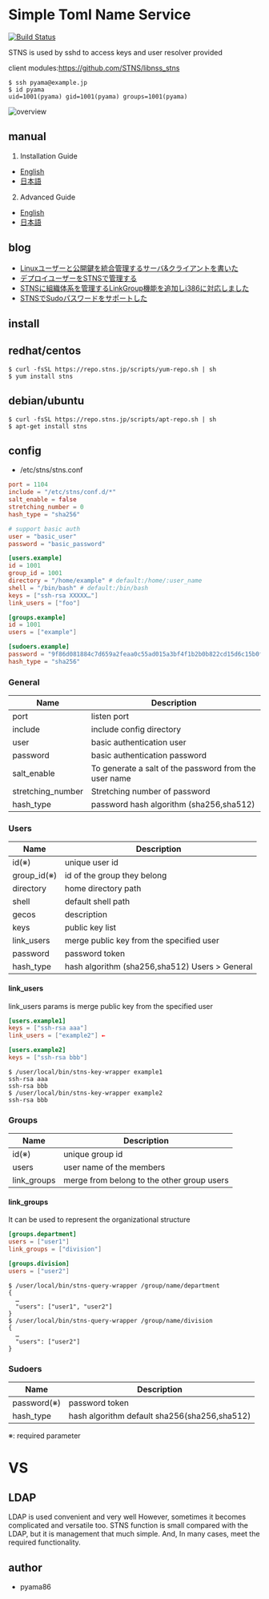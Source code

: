 # Simple Toml Name Service
[![Build Status](https://travis-ci.org/STNS/STNS.svg?branch=master)](https://travis-ci.org/STNS/STNS)

STNS is used by sshd to access keys and user resolver provided

client modules:https://github.com/STNS/libnss_stns

```
$ ssh pyama@example.jp
$ id pyama
uid=1001(pyama) gid=1001(pyama) groups=1001(pyama)
```

![overview](https://cloud.githubusercontent.com/assets/8022082/13373974/250a8b16-ddba-11e5-994d-b1bbc81a6b94.png)

## manual

1. Installation Guide
  * [English](/docs/en/install.md)
  * [日本語](/docs/ja/install.md)
2. Advanced Guide
  * [English](/docs/en/advanced.md)
  * [日本語](/docs/ja/advanced.md)

## blog
* [Linuxユーザーと公開鍵を統合管理するサーバ&クライアントを書いた](https://ten-snapon.com/archives/1228)
* [デプロイユーザーをSTNSで管理する](https://ten-snapon.com/archives/1330)
* [STNSに組織体系を管理するLinkGroup機能を追加しi386に対応しました](https://ten-snapon.com/archives/1346)
* [STNSでSudoパスワードをサポートした](https://ten-snapon.com/archives/1355)

## install
## redhat/centos
```
$ curl -fsSL https://repo.stns.jp/scripts/yum-repo.sh | sh
$ yum install stns
```
## debian/ubuntu
```
$ curl -fsSL https://repo.stns.jp/scripts/apt-repo.sh | sh
$ apt-get install stns
```

## config
* /etc/stns/stns.conf

```toml
port = 1104
include = "/etc/stns/conf.d/*"
salt_enable = false
stretching_number = 0
hash_type = "sha256"

# support basic auth
user = "basic_user"
password = "basic_password"

[users.example]
id = 1001
group_id = 1001
directory = "/home/example" # default:/home/:user_name
shell = "/bin/bash" # default:/bin/bash
keys = ["ssh-rsa XXXXX…"]
link_users = ["foo"]

[groups.example]
id = 1001
users = ["example"]

[sudoers.example]
password = "9f86d081884c7d659a2feaa0c55ad015a3bf4f1b2b0b822cd15d6c15b0f00a08"
hash_type = "sha256"
```

### General
|Name|Description|
|---|---|
|port|listen port|
|include|include config directory|
|user| basic authentication user|
|password| basic authentication password|
|salt_enable| To generate a salt of the password from the user name |
|stretching_number|Stretching number of password|
|hash_type| password hash algorithm (sha256,sha512) |

### Users
|Name|Description|
|---|---|
|id(※)| unique user id|
|group_id(※)|id of the group they belong|
|directory|home directory path|
|shell|default shell path|
|gecos|description|
|keys|public key list|
|link_users|merge public key from the specified user|
|password| password token|
|hash_type| hash algorithm (sha256,sha512) Users > General|

#### link_users
link_users params is merge public key from the specified user

```toml
[users.example1]
keys = ["ssh-rsa aaa"]
link_users = ["example2"] ←

[users.example2]
keys = ["ssh-rsa bbb"]
```
```
$ /user/local/bin/stns-key-wrapper example1
ssh-rsa aaa
ssh-rsa bbb
$ /user/local/bin/stns-key-wrapper example2
ssh-rsa bbb
```

### Groups
|Name|Description|
|---|---|
|id(※)| unique group id|
|users|user name of the members|
|link_groups|merge from belong to the other group users|

#### link_groups
It can be used to represent the organizational structure

```toml
[groups.department]
users = ["user1"]
link_groups = ["division"]

[groups.division]
users = ["user2"]

```

```
$ /user/local/bin/stns-query-wrapper /group/name/department
{
  …
  "users": ["user1", "user2"]
}
$ /user/local/bin/stns-query-wrapper /group/name/division
{
  …
  "users": ["user2"]
}
```

### Sudoers
|Name|Description|
|---|---|
|password(※)| password token|
|hash_type| hash algorithm default sha256(sha256,sha512) |

※: required parameter

# VS
## LDAP
LDAP is used convenient and very well
However, sometimes it becomes complicated and versatile too.
STNS function is small compared with the LDAP, but it is management that much simple.
And, In many cases, meet the required functionality.

## author
* pyama86
